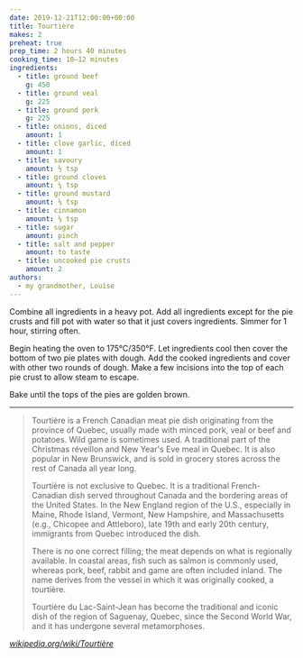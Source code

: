 ```yaml
---
date: 2019-12-21T12:00:00+00:00
title: Tourtière
makes: 2
preheat: true
prep_time: 2 hours 40 minutes
cooking_time: 10–12 minutes
ingredients:
  - title: ground beef
    g: 450
  - title: ground veal
    g: 225
  - title: ground pork
    g: 225
  - title: onions, diced
    amount: 1
  - title: clove garlic, diced
    amount: 1
  - title: savoury
    amount: ½ tsp
  - title: ground cloves
    amount: ¼ tsp
  - title: ground mustard
    amount: ⅛ tsp
  - title: cinnamon
    amount: ⅛ tsp
  - title: sugar
    amount: pinch
  - title: salt and pepper
    amount: to taste
  - title: uncooked pie crusts
    amount: 2
authors:
  - my grandmother, Louise
---
```


Combine all ingredients in a heavy pot. Add all ingredients except for the pie crusts and fill pot with water so that it just covers ingredients. Simmer for 1 hour, stirring often.

<p><span id="preheat-step">Begin heating the oven to 175°C/350°F.</span> Let ingredients cool then cover the bottom of two pie plates with dough. Add the cooked ingredients and cover with other two rounds of dough. Make a few incisions into the top of each pie crust to allow steam to escape.</p>

Bake until the tops of the pies are golden brown.

--------

> Tourtière is a French Canadian meat pie dish originating from the province of Quebec, usually made with minced pork, veal or beef and potatoes. Wild game is sometimes used. A traditional part of the Christmas réveillon and New Year's Eve meal in Quebec. It is also popular in New Brunswick, and is sold in grocery stores across the rest of Canada all year long.
>
> Tourtière is not exclusive to Quebec. It is a traditional French-Canadian dish served throughout Canada and the bordering areas of the United States. In the New England region of the U.S., especially in Maine, Rhode Island, Vermont, New Hampshire, and Massachusetts (e.g., Chicopee and Attleboro), late 19th and early 20th century, immigrants from Quebec introduced the dish.
>
> There is no one correct filling; the meat depends on what is regionally available. In coastal areas, fish such as salmon is commonly used, whereas pork, beef, rabbit and game are often included inland. The name derives from the vessel in which it was originally cooked, a tourtière.
>
> Tourtière du Lac-Saint-Jean has become the traditional and iconic dish of the region of Saguenay, Quebec, since the Second World War, and it has undergone several metamorphoses.

*[wikipedia.org/wiki/Tourtière](https://en.wikipedia.org/wiki/Tourti%C3%A8re)*
